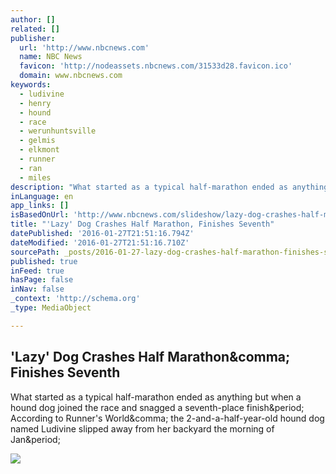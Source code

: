 ```yaml
---
author: []
related: []
publisher:
  url: 'http://www.nbcnews.com'
  name: NBC News
  favicon: 'http://nodeassets.nbcnews.com/31533d28.favicon.ico'
  domain: www.nbcnews.com
keywords:
  - ludivine
  - henry
  - hound
  - race
  - werunhuntsville
  - gelmis
  - elkmont
  - runner
  - ran
  - miles
description: "What started as a typical half-marathon ended as anything but when a hound dog joined the race and snagged a seventh-place finish. According to Runner's World, the 2-and-a-half-year-old hound dog named Ludivine slipped away from her backyard the morning of Jan."
inLanguage: en
app_links: []
isBasedOnUrl: 'http://www.nbcnews.com/slideshow/lazy-dog-crashes-half-marathon-finishes-seventh-n504091'
title: "'Lazy' Dog Crashes Half Marathon, Finishes Seventh"
datePublished: '2016-01-27T21:51:16.794Z'
dateModified: '2016-01-27T21:51:16.710Z'
sourcePath: _posts/2016-01-27-lazy-dog-crashes-half-marathon-finishes-seventh.md
published: true
inFeed: true
hasPage: false
inNav: false
_context: 'http://schema.org'
_type: MediaObject

---
```

<article style=""><h1>'Lazy' Dog Crashes Half Marathon&amp;comma; Finishes Seventh</h1><p>What started as a typical half-marathon ended as anything but when a hound dog joined the race and snagged a seventh-place finish&amp;period; According to Runner's World&amp;comma; the 2-and-a-half-year-old hound dog named Ludivine slipped away from her backyard the morning of Jan&amp;period;</p><img src="http://media2.s-nbcnews.com/j/newscms/2016_04/1389726/160125-elkmont-half-jsw-06_d47058a4bbf2d58398f1872d832c3050.nbcnews-fp-1200-800.jpg" /></article>